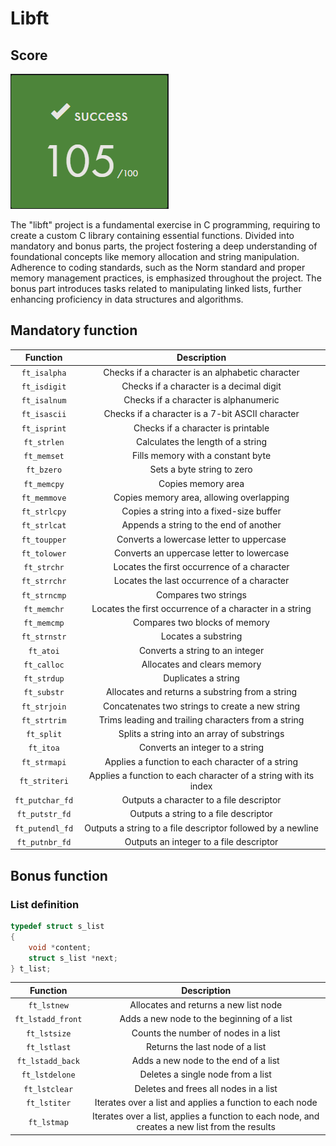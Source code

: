 # Libft

## Score
![project score](/assets/score.png)


The "libft" project is a fundamental exercise in C programming, requiring to create a custom C library containing essential functions. Divided into mandatory and bonus parts, the project fostering a deep understanding of foundational concepts like memory allocation and string manipulation. Adherence to coding standards, such as the Norm standard and proper memory management practices, is emphasized throughout the project.
The bonus part introduces tasks related to manipulating linked lists, further enhancing proficiency in data structures and algorithms.

## Mandatory function

| Function     | Description                                      |
|:--------------:|:------------------------------------------------:|
| `ft_isalpha`   | Checks if a character is an alphabetic character |
| `ft_isdigit`   | Checks if a character is a decimal digit          |
| `ft_isalnum`   | Checks if a character is alphanumeric             |
| `ft_isascii`   | Checks if a character is a 7-bit ASCII character |
| `ft_isprint`   | Checks if a character is printable                |
| `ft_strlen`    | Calculates the length of a string                 |
| `ft_memset`    | Fills memory with a constant byte                 |
| `ft_bzero`     | Sets a byte string to zero                        |
| `ft_memcpy`    | Copies memory area                                |
| `ft_memmove`   | Copies memory area, allowing overlapping          |
| `ft_strlcpy`   | Copies a string into a fixed-size buffer          |
| `ft_strlcat`   | Appends a string to the end of another            |
| `ft_toupper`   | Converts a lowercase letter to uppercase          |
| `ft_tolower`   | Converts an uppercase letter to lowercase         |
| `ft_strchr`    | Locates the first occurrence of a character       |
| `ft_strrchr`   | Locates the last occurrence of a character        |
| `ft_strncmp`   | Compares two strings                              |
| `ft_memchr`    | Locates the first occurrence of a character in a string |
| `ft_memcmp`    | Compares two blocks of memory                     |
| `ft_strnstr`   | Locates a substring                               |
| `ft_atoi`      | Converts a string to an integer                   |
| `ft_calloc`    | Allocates and clears memory                       |
| `ft_strdup`    | Duplicates a string                               |
| `ft_substr`    | Allocates and returns a substring from a string            |
| `ft_strjoin`   | Concatenates two strings to create a new string           |
| `ft_strtrim`   | Trims leading and trailing characters from a string        |
| `ft_split`     | Splits a string into an array of substrings               |
| `ft_itoa`      | Converts an integer to a string                            |
| `ft_strmapi`   | Applies a function to each character of a string           |
| `ft_striteri`  | Applies a function to each character of a string with its index |
| `ft_putchar_fd`| Outputs a character to a file descriptor                   |
| `ft_putstr_fd` | Outputs a string to a file descriptor                      |
| `ft_putendl_fd`| Outputs a string to a file descriptor followed by a newline|
| `ft_putnbr_fd` | Outputs an integer to a file descriptor                    |

## Bonus function

### List definition

```c
typedef struct s_list
{
    void *content;
    struct s_list *next;
} t_list;
```
| Function        | Description                                                  |
|:---------------:|:------------------------------------------------------------:|
| `ft_lstnew`     | Allocates and returns a new list node                        |
| `ft_lstadd_front`| Adds a new node to the beginning of a list                  |
| `ft_lstsize`    | Counts the number of nodes in a list                         |
| `ft_lstlast`    | Returns the last node of a list                              |
| `ft_lstadd_back`| Adds a new node to the end of a list                         |
| `ft_lstdelone`  | Deletes a single node from a list                            |
| `ft_lstclear`   | Deletes and frees all nodes in a list                        |
| `ft_lstiter`    | Iterates over a list and applies a function to each node     |
| `ft_lstmap`     | Iterates over a list, applies a function to each node, and creates a new list from the results |

